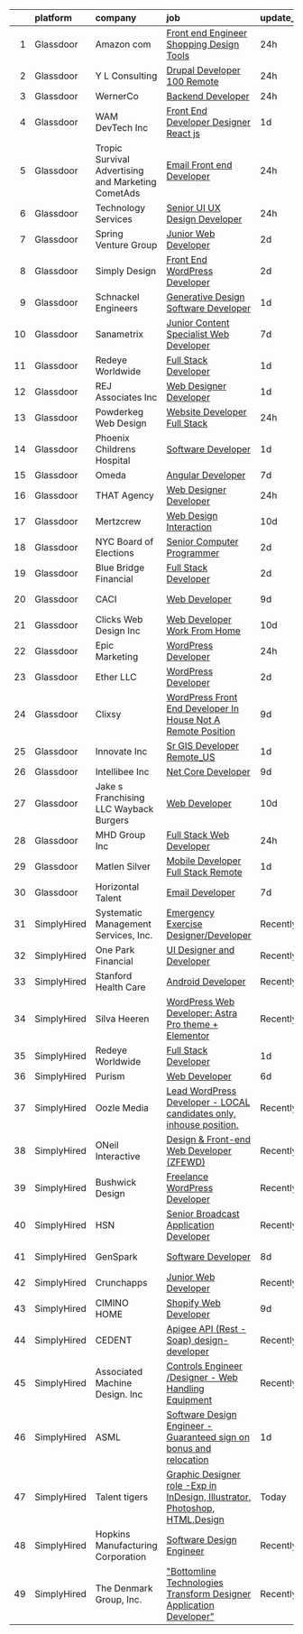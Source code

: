 

|    | platform    | company                                              | job                                                                                                                                                                                                                                                                                                                                                                                                                                                                                                                                                                                                                                                                                                                                                                                                                                                                                                                                                                                                                                                                                                                                                                                                                                                                                                                               | update_time   | location             |
|---:|:------------|:-----------------------------------------------------|:----------------------------------------------------------------------------------------------------------------------------------------------------------------------------------------------------------------------------------------------------------------------------------------------------------------------------------------------------------------------------------------------------------------------------------------------------------------------------------------------------------------------------------------------------------------------------------------------------------------------------------------------------------------------------------------------------------------------------------------------------------------------------------------------------------------------------------------------------------------------------------------------------------------------------------------------------------------------------------------------------------------------------------------------------------------------------------------------------------------------------------------------------------------------------------------------------------------------------------------------------------------------------------------------------------------------------------|:--------------|:---------------------|
|  1 | Glassdoor   | Amazon com                                           | [Front end Engineer  Shopping Design Tools](https://www.glassdoor.com/partner/jobListing.htm?pos=125&ao=1110586&s=58&guid=00000181dc96b228aa6c6e63f449c7f8&src=GD_JOB_AD&t=SR&vt=w&cs=1_39b0fabc&cb=1657263272887&jobListingId=1007990094808&cpc=D69957E0862862E0&jrtk=3-0-1g7e9dciqjrp1801-1g7e9dcj5jc9b800-c67f5499447001f6--6NYlbfkN0CKJOvZ2V5IrJ1cL6f27LnM8XR4tisTi-a8V3t-dR9dwsgFRvlGUQc2Ve2CGI8d6VMTRbufmsu3B2BtK-tPj4DMn_t6GaWWlPnuftDZIhEnnN4-G0u8JKCDVLUKB2fhFDM4ZBqTsvbyHzKxpWCIyqeBnwwWiCTb2D0ZWyZtsM7kehls7BJpNNF7fsdQJ3R-sgTPERssCnKrOO4BWoT3wZplhrv7AOViM6zr34SLQ-e3fTPSHZEpRKVX_7ccGPClNXioZtDN004Udboz13LI-Y9EfYc7CJ4uHaTbD8Zyusta3kGSRLGb102uIL4B-tv48A8sSpCEYohm1c_OpnZwhorQFlcud9vgF2dnTB5UdhRunt-S3VFEu4szQqae5FeFggejJ_fjSG_NVn772xFl_zpbz1H4FpvPb4CgnocbxNz2raRzS38DZiKU)                                                                                                                                                                                                                                                                                                                                                                                                                                                                                                                                   | 24h           | Seattle, WA          |
|  2 | Glassdoor   | Y L Consulting                                       | [Drupal Developer   100  Remote](https://www.glassdoor.com/partner/jobListing.htm?pos=119&ao=1110586&s=58&guid=00000181dc96b228aa6c6e63f449c7f8&src=GD_JOB_AD&t=SR&vt=w&ea=1&cs=1_4974992c&cb=1657263272887&jobListingId=1007990473712&cpc=E521981D00147CE2&jrtk=3-0-1g7e9dciqjrp1801-1g7e9dcj5jc9b800-e8e46bd1bae2991d--6NYlbfkN0A570iEHGn0FiNWR_fD1pExddv97b9IVM8oRVs3VShWoHWCXBDhjgPgXI0fKFiZso3KNrM76fzoQ88W3CdGmxR_DIRdXm8Fh4s0Ax_pNuXVVptCHRqX3phqZT-vUolMl72Kq27Lzy9PxDqdfbcMbJXUtPNXQoSObgt_JDhPZYnbdYva7BdYaHmFtMiBu4zC5lhx_kSr9kkCwB6d2kbXs5mPkUHNBO-lsNFLhModFlW582pEGHjiQX09-4d3XGJtvVW9Xvj34RjrlKHbCmAdw0l5FVNgCf6Cozbj7PqHSdC_Kxl02VqIpNzEfso6wtxUB5riXLWx01oLW0NE6BJ3hIT2Qyx0sNtdd6huqgf70bLMUlv_-eRbPbsBFwWioYPJpA58ciMZgo5xgbzABSrctj5q_1oZs_AUV8K2Jqdk0lDQ7X2x0-0OdlsLpl13GoxVyg96D8bQZtg7u77qMESr-bdZ7RXNpHzJno6Lh-btZNUvwgUnnidMn-DQIo4cwwWM1X4m_Qz-O5bay_71O1sIN61zVpq1ymKosOg%3D)                                                                                                                                                                                                                                                                                                                                                                                                                           | 24h           | Austin, TX           |
|  3 | Glassdoor   | WernerCo                                             | [Backend Developer](https://www.glassdoor.com/partner/jobListing.htm?pos=102&ao=1110586&s=58&guid=00000181dc96b228aa6c6e63f449c7f8&src=GD_JOB_AD&t=SR&vt=w&ea=1&cs=1_84d3bc9f&cb=1657263272884&jobListingId=1007991137538&cpc=74FD5BE86273CE52&jrtk=3-0-1g7e9dciqjrp1801-1g7e9dcj5jc9b800-85d3bfa85e1496e2--6NYlbfkN0DjHy-s7MFDnbEV72cEPIWk-5p4TjdJafy11BZDNE5zEjoiVxUUu58fyl_flTy1pjrH4BettkadNvNmcm5omA9y2bcLEVecZtkJM-JH_rhmgmNCfjijPNxOkdIQzdw8EACxelTHwtgsd4U5qA49L5s85qD2Rj1BtdPiYebDnEYYHMWAFgo9NshnK4jHl6TiOry26R0qTA4GfeLuGTLeMqI9UtY1DOgi-O3KErmnAxDif09hvCJFOOWSUTrIALlfo-WSufElEb0L-8cM6pSsxtRJlBzxUWusB8iIGKz7PFqXBY6PNkrZchCUF8cNZmwckrQlgL5D2FhIL0fTTqbnLssnzl3hQ0MozHHbnDLpnBhPCXqpCFHuG4dA3EwGRODNUolY5vrn1ZWDyq5uBBrzgt35Qn2T_jX-2vz5zLLS-dOjHuugQ6b46kVGie4pCPQp9A-LIa1Jwshcvl4x7qmsFQ419cxmvhZ1Rj4uNL0VBPgi1Cfgtl24r5XNl1Vt_1a4x0i93cWdl8HybA%3D%3D)                                                                                                                                                                                                                                                                                                                                                                                                                                                          | 24h           | Remote               |
|  4 | Glassdoor   | WAM DevTech  Inc                                     | [Front End Developer Designer   React js](https://www.glassdoor.com/partner/jobListing.htm?pos=103&ao=1110586&s=58&guid=00000181dc96b228aa6c6e63f449c7f8&src=GD_JOB_AD&t=SR&vt=w&ea=1&cs=1_e3af118b&cb=1657263272884&jobListingId=1007987269978&cpc=6EF74AC2F94C1840&jrtk=3-0-1g7e9dciqjrp1801-1g7e9dcj5jc9b800-ff7916af5e6bedcb--6NYlbfkN0CjqyTKdY8CRs2oHsk72m49nzTC4vIU3oLEAJqKAmf6nv2sYAIR7nx7PeCmARRTLgrPPQ6asVQ_jdTStnuELsYsbL5TN4G93_QkBU5Cc2b6XOworCIEyLbxbk49T4GmKldUv-5OxiLPVkHE_EBJ4yMuW4iRdRP8K8N6ZAAGMwLDQffgQCc37fDvlgeJ1M5dz-wW4g2O36qNrVNc0tAG2kc6v2h_rkgNgp7UNo83lOOHs9-nYe9gG06iQ6DEZQeP-6PrFhQwG6ccheieYa7E7IKjlOVDhDkk5ylDIeky650Wenff9kss59TGzdlZoNbXdyUH4bx02dfnEuvCbNac-uRN2WoE1euHJwMmBZbznwiL9gVsZlcDU-jkRX8mzzeVcwlvakMnNQqcX9FF68euocyke8eupLH1zffuYQsnDmExljvvOruIXLzxPYvg2K2w6q2VQG0wkgisePYAa0HUcb0TpycjNvd3pYUcBU0G2oQ6e3cxz63xsRKbl8WkiazF8TlslEduNt0NGslidzPnDuXK)                                                                                                                                                                                                                                                                                                                                                                                                                                | 1d            | Remote               |
|  5 | Glassdoor   | Tropic Survival Advertising and Marketing   CometAds | [Email   Front end Developer](https://www.glassdoor.com/partner/jobListing.htm?pos=108&ao=1110586&s=58&guid=00000181dc96b228aa6c6e63f449c7f8&src=GD_JOB_AD&t=SR&vt=w&ea=1&cs=1_aa82cfe8&cb=1657263272885&jobListingId=1007990198755&cpc=5C70DC7FEE0D01B1&jrtk=3-0-1g7e9dciqjrp1801-1g7e9dcj5jc9b800-965413a30a203427--6NYlbfkN0CtfjL2VOlLw1E4uIVSucZUdrdvt2SWFEjzpOqVm-g6VxWRbrgW_o8o0IqqU49brhOYyUqgizXs7WNbPiBNYNv9mOL4p_LWG-Cky2gqiT1-d9Qaf33nubacoGxyo9zfuNj7o9cWBC_W4uGvYxcDih18nZxv_EHlhmgz73C2PXMym_q4hnLYbi8Yr9Pyy18Nb8QUKhVWlit6AKlXykGeJqvQAUF2WZHWuvW2R8SxrqWNo5VQmIE-v0EC3ZMXBItmltd-ZOtWVU8-ls7eeFALzyW1AD4t7c6h_HIW1piFmGi59nkE9CucuB9o7uO3ejVrrdlesGbAh4DXNR-QTVhgxsyui-DMdRBAxyVyljyglpob2PfoG_SH7ugxgPTRyatw3nNEs_ZCHKxlAIw0sWewpfmfn1DL3fNTVbqK-w5OAsEcfKkI0RveD5KBbkp8x52VIB04Bj8ltVjEeYZJWZRhAtsHjZdZyQy1Y3eEtv71wdtiaoK19AAKhLr2ihXQB0593sw%3D)                                                                                                                                                                                                                                                                                                                                                                                                                                                              | 24h           | Miami, FL            |
|  6 | Glassdoor   | Technology Services                                  | [Senior UI UX Design Developer](https://www.glassdoor.com/partner/jobListing.htm?pos=117&ao=1110586&s=58&guid=00000181dc96b228aa6c6e63f449c7f8&src=GD_JOB_AD&t=SR&vt=w&ea=1&cs=1_ba64e0a7&cb=1657263272886&jobListingId=1007990758295&cpc=8AC01DCC8FF2DC38&jrtk=3-0-1g7e9dciqjrp1801-1g7e9dcj5jc9b800-6f33375e6f1f13dc--6NYlbfkN0CZQ1T3DayRFJUNk_xYfARHjummeGvoNQp17C_m_sj7zmhgI9zZ6fJHarFRONTszi6WF7O6LfE68GRf7pykP4tRjoYimsDt23mgQwAJKm7g4-B4Ty1UmhBB-ZxhMthHwUmgvqjeBHcWSQDHMuxV6IkUO6PpjAd2n3DJIJ3c9pftZ6uwOgAPAH183_A_AvaaE-XLO7VznkvgRnhZ-W3nLFk2juS_1ilGjOuiAs1gYOF6Mg0YqdnHMFi7FN3fcyUf_RPyVRLCQqV268AhWd5hMo-IDEFl4aTPVTL_XV86bXmtvmkkO-XM5dZ6tZthyD5La1ZkoQu8O2I3bNppbvdh5xwuFb_WRl2GbEYqA1qr_ejVVSGkJ3-q7pF0YpB98dDV8CBvWrf7GipbMKg_jAmI9JYmUnLe0Ryiz1C4tVicv1KiN3esL3gDLrqA8tFsUSTdOElzvVUiTu1s2X5zR75vX03UyfldXG8vKc9sfABnUI2mR-C-WDKPkOr4G07RQTRF2iafHoi4wWsQ5w%3D%3D)                                                                                                                                                                                                                                                                                                                                                                                                                                              | 24h           | San Antonio, TX      |
|  7 | Glassdoor   | Spring Venture Group                                 | [Junior Web Developer](https://www.glassdoor.com/partner/jobListing.htm?pos=115&ao=1110586&s=58&guid=00000181dc96b228aa6c6e63f449c7f8&src=GD_JOB_AD&t=SR&vt=w&ea=1&cs=1_9cbd9205&cb=1657263272886&jobListingId=1007985268690&cpc=8795CF9063CD573D&jrtk=3-0-1g7e9dciqjrp1801-1g7e9dcj5jc9b800-9a4c40f2bd76b41d--6NYlbfkN0AUV8ckJCZpihDIp9yWL2Ht6_QwQ25bEr4ZP34XnC9KfX8kSgy31A9Cp8T8gUsBqtPVM1xvkDojzQjfd9UW1i8ppIw6oH2EePhe9t9C72VZZla92QAENyMRH4oHcSBRbDhc-0Ak4P0IbUpWRgyFRqDw7w_3AoDdXgZaNPG1GkN09NHmrt7Br0izVpd4WPi5-fDKFBHmhuftMIi1Yha-PaXVYYOwmIt4cjEUNYyrkBGxGNn93oJlRdbzHn-P9lrasRMpGYwpxpPDhH2V4fzHfbkwFuk85r6MAC343Mv3KQGLe4j_AAUi14kLiz9i5bXoZgbTkgnnbNvQ-hij3ZvFFKi1HyO4ejxDkwLCxc7Mknn0wG7PrDhgkFJIxNLG16AhfcDWVZKKoBa4ODsnGGACDMLGutEzc6Jdzu_3Y2gO8fQupJ0WhjzIgWjrRZTRjriRhm5cNB1CiU5SL3DuvuOTvWjn4Qj8qbqB1FJ0-ChZzrNvTKHRGu4CXiUJ)                                                                                                                                                                                                                                                                                                                                                                                                                                                                                   | 2d            | Remote               |
|  8 | Glassdoor   | Simply Design                                        | [Front End WordPress Developer](https://www.glassdoor.com/partner/jobListing.htm?pos=116&ao=1110586&s=58&guid=00000181dc96b228aa6c6e63f449c7f8&src=GD_JOB_AD&t=SR&vt=w&ea=1&cs=1_d813c077&cb=1657263272886&jobListingId=1007984773615&cpc=883DC43018083D9A&jrtk=3-0-1g7e9dciqjrp1801-1g7e9dcj5jc9b800-c07b976acfccacdb--6NYlbfkN0C-Mup-Gubq0jiV8rKLAodhj2wRVhJ3GFEu-exgwciS1W83Ampt6HK_vmdV8OLhbhMpsj6RgZsDhibRDm0lRk8906ygfbURNYGclrPpRoALZh7MWhrf5uZNLX9txiFQuTCmDg65lY6eGYaMDe0k57MtR90LOGAQPDYicSxb6W33_IVTv-Xdyyq0P9hfDdmsBrMN8NSWxkMT7ejCw_O2qPcdGlZZBmiH5VC4s4y3uS5jABZNRXFrNNRhLS6V2TAEGLzbuiOw61IXRKZH12jNkK3PTu5GHs98H54hqJNZLX59UPgH6aQr3iKO_wFXYxTJv3L7ibBP2aZk4PW3-IYYbeR6TIjcntcthym0qTnANXoy4PXVcyNhFa7IOsDEWCv681koU183k8NOf_apJdjO7pCGFCCx0T9vlF0BKjUP3Bg3y_BcfwQFAdWnX8ZKksbR9N3HTj18tQ8FHs3w0IEeLBiZlijr2QCHhmC0gKzMucBGgG_3Z3mV8z44BevucL5j4wVf2xDfOSwv1g%3D%3D)                                                                                                                                                                                                                                                                                                                                                                                                                                              | 2d            | Los Lunas, NM        |
|  9 | Glassdoor   | Schnackel Engineers                                  | [Generative Design Software Developer](https://www.glassdoor.com/partner/jobListing.htm?pos=101&ao=1110586&s=58&guid=00000181dc96b228aa6c6e63f449c7f8&src=GD_JOB_AD&t=SR&vt=w&ea=1&cs=1_52e70cc1&cb=1657263272884&jobListingId=1007987458836&cpc=D24EE3D704DEE7AC&jrtk=3-0-1g7e9dciqjrp1801-1g7e9dcj5jc9b800-7e547bc3bbec425b--6NYlbfkN0BrTPNwjDoELvBVia9gkET74rNEsU_fi4RRK14NiMbuskwBmYiUl43ITcLe-zL9azDC2bpr2SCa5atbsWtVarJGFgRc_UdXsaXv9eSq5MhWIbYHXS2iNjxtl57jP_-YbQkWhoL7t-RZsYxZUoCrAWVDMEXxgRFdx9CQTy9-cnfIsIM4DpLEIpgy2J1BXSAbDoblmLqzmyFeIYRrbrcD82H3QISZ_Oi364hOlLZpNgNgDm0qr4sPzXx76_CaO9GiZrsWsWmHdX0t-NA5YUl9JLLsElSlg5JM4t9GzGr29f7xOTjuHxJ0Yiyc9GIfxhRddcEFFuO4lCpPL_DUKhQgEQEl1090ryWkyO1YMXfZ0h0ZlchEk_v7yvXjZzCA8DO5jsJJPyszOiejGrmVbMxc5ja_VLCxjwrPDu4Pt7Lie-VjmzIcmomJPJZXWtjH20B7hhdTrKBJ-Yzsp_0wLY7RPtDgKw8DzvyuXsHsANtkqdWGUKfMeq8giDo0zDa72ArbueOF8v9Z-IneDQ%3D%3D)                                                                                                                                                                                                                                                                                                                                                                                                                                       | 1d            | Omaha, NE            |
| 10 | Glassdoor   | Sanametrix                                           | [Junior Content Specialist Web Developer](https://www.glassdoor.com/partner/jobListing.htm?pos=124&ao=1110586&s=58&guid=00000181dc96b228aa6c6e63f449c7f8&src=GD_JOB_AD&t=SR&vt=w&ea=1&cs=1_cab21c95&cb=1657263272887&jobListingId=1007973297537&cpc=8795CF9063CD573D&jrtk=3-0-1g7e9dciqjrp1801-1g7e9dcj5jc9b800-feec02afaefe8624--6NYlbfkN0CyQKdz8_lqdlgY-c-amsQST66Z8QjChsyYA8vzcGklWI54h1yaGRml5nZ8zCgFfjIOgXqhSjZJh-skiC2lxW7_58zFCYC9iOM41XfcBEeYvAm8MLwOfNCGc_AfJgoz_-CfSctcH7JyVepqvnLvBLKN7lNiOXCdOssTUdVoJKo22ca9fUqE-emWbrCvLmsIfIlcLSB0LQPHtr2qI7GUN1DUuQu5Cn5IiqioSdY4YF0j34AtSupvjRzt0a6bbjF8QKYncfBfauzk8MsEjOF4lT_DR1YQy_gVorTYM3mmirEuGjn34MuGHSujcknr236wq8s11-p_pEBLEmlPuTuXuHeKjRm1ZZSm7lizC72PqqGnuI1P-yh1mP2QmZnn8ImfzCyx82tx9RQsiVSBAtv5d2n0RGngWTgjvpa0_NPd3elQhng_T6Lp_bgIjYlnOVaKW-Vgv5kvGZWos5o-A9TCTO-q4ROVjdpfR_k5BNLSNjoSIFibKylbJ2xOmkzQvD4NEdBEaHZMMjFaVw6Hb67Ox0pG)                                                                                                                                                                                                                                                                                                                                                                                                                                | 7d            | Remote               |
| 11 | Glassdoor   | Redeye Worldwide                                     | [Full Stack Developer](https://www.glassdoor.com/partner/jobListing.htm?pos=118&ao=1110586&s=58&guid=00000181dc96b228aa6c6e63f449c7f8&src=GD_JOB_AD&t=SR&vt=w&ea=1&cs=1_296a52ed&cb=1657263272887&jobListingId=1007987293367&cpc=BAB9AA3F436D8911&jrtk=3-0-1g7e9dciqjrp1801-1g7e9dcj5jc9b800-8cbf02c1b65e2b16--6NYlbfkN0DA0tA0ZyOhzK2DdlO_JLqNB5W5GgModHS_wvxVlJeDK2kwocDEPu5aK1Ya-Xmp4y2uh581zWTqiTbKfPl0ErV8Frwjsse_UAoB1hyN7k9YPLdaFCaG2kNV1PEebkXzcquo-prroh2TP1R73M1eYt-mwkLgB-3L0iWyVhaEsptMCmo5hZ2AU9pR2n6GCF1N0TlG_Kd5mrkbgsNv-tU1uBOgn17khPVHWDRRC9DlluOHZaXHqzUcm6r1xCjNSB-d1wY59SINkjHsGDlfP8aCigM2vt01HZkXDAQdhEMSX-jnnnGr7YObGt1XEQmFUzUu6teuMXUI4V5BAzm1bpgor0XzfScc1jJb-s27lcHUJZ2ibtRWmyVtnVV30eLgaInEtJYfwaiYKC8HWWp0mvjRMQOQ7uLU4gXDfY_xdDAP04-hV4Mp-wbh6nbSZ2DlYLP23JRanSlvBbSI6BMwqU-IEFBB1CpxnXcme9Vim0STYfmyVDEeJDM1Llz9wlFiXEUVXIk%3D)                                                                                                                                                                                                                                                                                                                                                                                                                                                                     | 1d            | Hillsborough, NC     |
| 12 | Glassdoor   | REJ   Associates  Inc                                | [Web Designer Developer](https://www.glassdoor.com/partner/jobListing.htm?pos=128&ao=1110586&s=58&guid=00000181dc96b228aa6c6e63f449c7f8&src=GD_JOB_AD&t=SR&vt=w&ea=1&cs=1_99b932ff&cb=1657263272888&jobListingId=1007988000128&cpc=155EB9D5185558AF&jrtk=3-0-1g7e9dciqjrp1801-1g7e9dcj5jc9b800-052e4508faa82851--6NYlbfkN0AF_bfm7gzr-f4HtFIOaurJ6VoJjpjfwwjpbPTStdJTja__rm5RFnvmIqP4IgP5Pe_UU-mMrW9psE_3WYuQ8Ej17TjZ_ZnA4Ef1kqQtaP5Yhw0aYQ7OXMBUsZ5R6ikwFO_ZxKqfT8jnjqHckvi7M8tWk6QVmuJpZbrDpHBnb4jmRTPIj_Jz4SB2dieVRmJsAOmxsf7WbK0VILPM9cVx05iIEowWKEVIjGGXbI5tifAaHm3MidLagWgXtTQXwnj7nUe7eNofo5FGFZF4Vg2YPZ2SRkhQGRKLtfqALFlTNxoN08BxEuX7nzjktXSM9PHKlWfVqxaQPQjIMokmnkj7JSZnCWWY1QTrRQJBgFrz_P8M1BdE7ZzqXpReVp2PQW3ut_lyawC-OdU1dvksRSQRKcmKvceetb6APRGdHutFtdQmAhMcgE6SbZ5ZlKgktGtT4bSxJoajYTWXq8ZZCcfuzmRalwPxnP4buXaMO3HBEa6sDEKq1s6o8t5SoepJvElhsHI%3D)                                                                                                                                                                                                                                                                                                                                                                                                                                                                   | 1d            | Fort Meade, MD       |
| 13 | Glassdoor   | Powderkeg Web Design                                 | [Website Developer  Full Stack ](https://www.glassdoor.com/partner/jobListing.htm?pos=110&ao=1110586&s=58&guid=00000181dc96b228aa6c6e63f449c7f8&src=GD_JOB_AD&t=SR&vt=w&ea=1&cs=1_bad27131&cb=1657263272886&jobListingId=1007990474374&cpc=9C938E8DE9AD6C02&jrtk=3-0-1g7e9dciqjrp1801-1g7e9dcj5jc9b800-491c2ddf3edc9590--6NYlbfkN0DLxniXb9xd09bch3T7EymxCrgj1jiT2kSu__xrmi42oF6tRRjGLgy9CZGmDIsvHBSjAa4W7v70jLAlWX-sf8Av2hmZvBbpVpskGJtN7cHrqtIjrcMrZ72Nw8cht5Phc63sdojj0ch0pUTScJacLXRSNrzUra7NTIHyWT96tyK2Nf87cVrjmU7OQGJVPIS8UBy91-UR6e1Qk5zvcBatQBcIXYFYyWJfiVyROcZlXSdkAP8P_k0WvBIO0XQiUI_0oXIy-UxywJQsiuPYLwTZ1XSjXYFfAs2NE5w-sflFCJmMJ9yjM0XbRl1RkX9RZkt91xevgXbgbucNsn6zoNEDVduZ1ZO9D-Na_R7yOdJZTmfQG2cTudHpZt6Z5lUr-hikPPclJ9XilWpvIZLaEJNpvpWuuncb7ouOyIM9u2dTTcgXJAwJwVIJ3Md5yGRjBMB4bWvQ_wMOApm2CGipCtmuQQ-1GX36X3-T_FzJEG8l97eSeWEuy2Du-_z9NMcI1sdu2TWWtBHOtBdjQA%3D%3D)                                                                                                                                                                                                                                                                                                                                                                                                                                             | 24h           | Verona, WI           |
| 14 | Glassdoor   | Phoenix Childrens Hospital                           | [Software Developer](https://www.glassdoor.com/partner/jobListing.htm?pos=126&ao=1110586&s=58&guid=00000181dc96b228aa6c6e63f449c7f8&src=GD_JOB_AD&t=SR&vt=w&ea=1&cs=1_643eda70&cb=1657263272888&jobListingId=1007987934039&cpc=149B3D5996025BBA&jrtk=3-0-1g7e9dciqjrp1801-1g7e9dcj5jc9b800-2d893a96b489895d--6NYlbfkN0CuwYXer84DokPaoDH09R0HsPR6mshfrWwJ5PU9M4tGv6IxWjfp8DUi9El50BFAGbh4NLjBGaE5aKBp7aK-u5jD9zhG5ErHFhwlCpM9jvrX5j-VJx7LXCnzO4b1kev5AwKNvUZYAfMQzjbXL-rmzODkZWkwI9HpoGg95ImlsrexJKCL79RHKHqcYkYk5ZjWIe5AgXnX-jolpMgPmvAPUlr3A_qUCWgiQGraHPq0idDtrRFsYmtsNATOSAxQIZQ12AcK1P_OKQzAdoBJuDM771HZnKyVNmpY2VNks7098SY57p6VTBQjyjIgK9VaH_EQce6kZ6RMVvZ172A6i7KOwP1FltkWH6joJXF1eNG26V3JZ9JqyIHojKNc0oEbMorU2LpEuIf4u50_0HAWlfw8nHjgY4jO6tBWtE8MNfza1DbmsDM2bpJtwNLYA0Kh3xWRW1kbc8KAnvGzsN3oyTIwBnP9cN6KBKy4p94WUNjQ2tsiOM-QBPrUMuVIlXa2kia1ayaKQipx3xnfgw%3D%3D)                                                                                                                                                                                                                                                                                                                                                                                                                                                         | 1d            | Remote               |
| 15 | Glassdoor   | Omeda                                                | [Angular Developer](https://www.glassdoor.com/partner/jobListing.htm?pos=112&ao=1110586&s=58&guid=00000181dc96b228aa6c6e63f449c7f8&src=GD_JOB_AD&t=SR&vt=w&ea=1&cs=1_3accf907&cb=1657263272886&jobListingId=1007973231757&cpc=C63BD00756FD6F58&jrtk=3-0-1g7e9dciqjrp1801-1g7e9dcj5jc9b800-e9868a580109fe26--6NYlbfkN0CsSu19yiEZraDAVLpPmfaiHc06RDwDBRCfsbordlvENtv-ICMqjs5m6ToS7gA9BgH-2chreiHzFiBn5j8j3cqLNp9sdR5RQ2V9-qcqrTi9_WyBmcIcwEIdfxPB7lLCrVMtswULjh1NciEK_dRZLOrsdTsKtdPWe3Tab8qyGVxUI0Z-rdY6823xAmP3qTgNXBy_RJ-orIcXZZIBCqwF_RlMsf6ntI_9ihzsTZwR8gkA8_KxJr3B2PFoFVZ2U-ULgr1kPFCNUcxv9GNC-V7RkPvCM6qG64e95NRTiHe977divQbQFRtPq0LhU5WFPQlsduJBqQTqH6hzlZvcKwwRBeR0aYNqlvEKrULmD9Ql-5P9-ozIo4IsP0qLqSWrTtLDuUXR7Cr-W3ERphfILdD7xKNd1lKsfsUVfgxfog1eFFPa1to2jg2b7Wslp0O9NIKs_ecfHD2k4NQkByT7X9WmQ2m2MAvMMTXN64anPBRndzG7mTsyCVtfaXAD)                                                                                                                                                                                                                                                                                                                                                                                                                                                                                      | 7d            | Remote               |
| 16 | Glassdoor   | THAT Agency                                          | [Web Designer Developer](https://www.glassdoor.com/partner/jobListing.htm?pos=123&ao=1110586&s=58&guid=00000181dc96b228aa6c6e63f449c7f8&src=GD_JOB_AD&t=SR&vt=w&ea=1&cs=1_ba836fbf&cb=1657263272887&jobListingId=1007990020797&cpc=C891152315FA1AD8&jrtk=3-0-1g7e9dciqjrp1801-1g7e9dcj5jc9b800-0c50c41ba30ab75e--6NYlbfkN0CNPXhQHeQmpFLG1zbnVry6FDwS6k36Zx3mOturxRE7VTwd-PHBCgegvK6MSUCpLPNO5VeDiSWy4Jg_X4vF36py9cvxKfHCa3YoYBIzWKw3WHI5I-J9NyizVTVDg5tcklXjn-A-4m5usbuY75GunOoLcnQEC6itfPuGb4uBUW9zcmWdS5i-3rDgLi_VQXhNEa8JYcYkAB6-bh5yjhjLdRt4Igxbf82caeAiaMsQJCr1Rtzx-eAWzet6tRy7CoctIbpZAMkw5QQbGsaUw0qqbkQH-jWj5G0hO0vC6X_0dx3d2Agk6H1wVtYB0QfTSsDGK7Lll6dhPK56qzh53VY6gHyE-YhCuslITOHuIvNiZtpTDl_DOxjbfXCtGYYE-ylyKm_A28ViyOHovG2VnXdPqTF6xyVfr8DVyeJwnlmpPE_dbye-BZdpEfI2MxVNUhEdMeZLJW-S_U4_uPZ8iCeLUxm5uxbQnDCO2-CnBF18uMgMPBIrp8nluecHYiqq1u8OYwQ%3D)                                                                                                                                                                                                                                                                                                                                                                                                                                                                   | 24h           | West Palm Beach, FL  |
| 17 | Glassdoor   | Mertzcrew                                            | [Web Design   Interaction](https://www.glassdoor.com/partner/jobListing.htm?pos=114&ao=1110586&s=58&guid=00000181dc96b228aa6c6e63f449c7f8&src=GD_JOB_AD&t=SR&vt=w&ea=1&cs=1_37440fb0&cb=1657263272886&jobListingId=1007966236424&cpc=03F67E1B243A1AE3&jrtk=3-0-1g7e9dciqjrp1801-1g7e9dcj5jc9b800-d7b203b7847f2977--6NYlbfkN0DE-WsZ-E3KFWF3Vy9cHNPRyT9oUaNiOs8Aj2pBswgg_UihWvJc2IKLsmDR5GY5w7YP7oCUHMvOM01OcB-YNU1bs6twprF5ntZxLVCRH2oMJUu34ecslfq5H5bp8dBx3WcmM81OYSb9qzXI2VSdSvdiajaXK6Q405UmUx9sHJAuFPPOcRL2l3G2rA0xFX5jC3cAlAYjmfydxlAmAx-TWzPFSuNwsUeMPOk2VHl44oXK_M8fgLjo-VorXu0JKkcU8Dc80Jsx6ggBskHxRwz5oiOHkledeJA3fc_yRu_4Od9gfsdC66ucb99gD09pDjkWmlmwuxNrtqzbiiN13aspWegITt7Fxv6pa0s0KXxp7kcQXWNkww3pHEFwBoMKe76xZgGqAJd_SAsXA42dk0rFEPrPg7BGsd0PGGkSsKdgt31VeOgeelUCM051zorZMTaKb8rh49OS0LeqmU-Dxfs5ZT0XdFCRganRWveofjPm5Y0ni6oKdv3In-wSUST72WAyVDs%3D)                                                                                                                                                                                                                                                                                                                                                                                                                                                                 | 10d           | Orlando, FL          |
| 18 | Glassdoor   | NYC Board of Elections                               | [Senior Computer Programmer](https://www.glassdoor.com/partner/jobListing.htm?pos=120&ao=1110586&s=58&guid=00000181dc96b228aa6c6e63f449c7f8&src=GD_JOB_AD&t=SR&vt=w&ea=1&cs=1_e112fe1e&cb=1657263272887&jobListingId=1007984622536&cpc=A356F292FF34F670&jrtk=3-0-1g7e9dciqjrp1801-1g7e9dcj5jc9b800-4ab94c3da27a74b9--6NYlbfkN0DqykH-S2gFMa5ASLo3uUg-GVqPd_alvnTTO6nlybJI6CRpwxwM0AD4t39UIx1ysqZYZCbXuJPhuCTOscUc08Aivx6UMESGiJmh6gBIdZTLuWuSaR1P6sCyF5CvubmShfJibRG696bCYX9Px8JBJGyybX4Ba8o6F5ZfbXak7ZW8v_6vl6TIEJXvaNxoc0Gktgf7aHC5Z5hLD8OmUibrNBzE3jpfeujR5CtjLsMrrqzAdTHSyuWDtBle0p581x61PvgdL9K8cX2sDVGl3BKicu3wA-vIYKbk6tU_BWtKm7x2GTcUkN3BWUvAcolxYsCft2kDFAYqhw3Th7cqrzJGMwp5SO58yjAqAASRZ4IqJdzlyVucd0Ce-kZNh_QPS_W_vNPGV8APEcrrwnpnNAjCe41i6yDL0537Z3aAqDw5W00MVVOWaAm0hwntUNtxKPew4VbYxJY0YGzSdG8frTnBXJFsyFAaooyTE40eN7uxD7O3njHO-Gh7Ezhx5w3zY5mnzGoY70ojV8lxJA%3D%3D)                                                                                                                                                                                                                                                                                                                                                                                                                                                 | 2d            | New York, NY         |
| 19 | Glassdoor   | Blue Bridge Financial                                | [Full Stack Developer](https://www.glassdoor.com/partner/jobListing.htm?pos=109&ao=1110586&s=58&guid=00000181dc96b228aa6c6e63f449c7f8&src=GD_JOB_AD&t=SR&vt=w&ea=1&cs=1_1641b47f&cb=1657263272885&jobListingId=1007984817190&cpc=AECEB822CA110EBC&jrtk=3-0-1g7e9dciqjrp1801-1g7e9dcj5jc9b800-8ac2f03f0a819855--6NYlbfkN0BSRaD9lfi1M-m-XYa9IC6MRYUjJVM8kj_LyTpm99senwpEhSZO9IL_MADRjGyq_TAt4BilFCDJFOZruggg2sBOC5UnJ1paK8-OVPqsnQ2Jr2NkQDoWbxYsFSHBpfKV4AK-sFhj5zL8Nwk4sMKB1rutU5i5k_xAkW0EvnO9tz7NhmBVJfzsLCYF_SevZsirH8K24cvnpKcjXzxmvapRyGe9tQBoWKY_UCpMGF1KiLuz5ZoVEBEq8hFNI1qyZj9r9G7HHv9fYoIfFv1G8Msqlhn7-6ZduyWdnKAVe78CKcfJhO8KXoJxQpxibCgC_K6G67_QOkVDL8DSLN5Lj3w3jwcTZBtvRkhUcoTO0lEXAvdr6kCgboiOHnRn77a0_1XBut3TsLHzP7hN2moJl7fBWsr6Jdob9ImRDxoHxC9nEHVC7PaeJFKnbc6yMQa68-xlAYxDx9t7w7nH-wR-ltCCpFwPUfZnl0w62VYGmFfgU9xi2SxlGR1uFbfRnyI4kTZwhZcMiCAGnUd-7w%3D%3D)                                                                                                                                                                                                                                                                                                                                                                                                                                                       | 2d            | Reston, VA           |
| 20 | Glassdoor   | CACI                                                 | [Web Developer](https://www.glassdoor.com/partner/jobListing.htm?pos=111&ao=1110586&s=58&guid=00000181dc96b228aa6c6e63f449c7f8&src=GD_JOB_AD&t=SR&vt=w&cs=1_8a43493b&cb=1657263272885&jobListingId=1007969230706&cpc=70E6D4E49C80165A&jrtk=3-0-1g7e9dciqjrp1801-1g7e9dcj5jc9b800-bf3db7a1b84c4549--6NYlbfkN0DeKde-pU_olD4YUrw_gjyRI1n-4QX0HDStiN2-PsFXQbc8vvNewPw7ObbBsMlA_-SF8-GL8teNH8KtoeXBuWZJX3u7scV6Jhf5vfTHdMBWO0Tkts13q2eMIETd3dNsjcrMTiF-yPj_WlF4kRNhVpxquQ6UoN0HsiV8ohwUw4C-p6WH03TcwZRL8_RUU5jT1K8ArSK4-VLOoZDRfTj3sCT1MWVz1ALptEBjoZwqDELPuFR0K2OPv8rqsTAadhOlvnZqsr8mCBEgoXcNtAklX2JSDzJ3Me-mmndlGKqvwJeyTTdARZui4bg-IVMGfAVRXYmYRswZVpirn4iNxoRTj2UJcLRB1iFIi8dYqOVSlc1vDv5PRsIEhWk0W8vnhNgjqb4iQkMes7-7SJ7vey_5w6Wada8h4CBacHVdArYdlUQ-A1Vk5_kgQZnSB3cx-SktQ_XCGFN_zslTF9F5As_YLUKtdEBqurdjAmG645blQWq9eKQFYXE-7GIjmV9UNG8Evc6JWHiUeeoHKkOLW7pxwOURV5N6mHwQp53RV1lUdsxtX2CNiPzrO6S33jp_iTkgtQ2KmECA9nw3e9Z5GEMtBCtfyLaJGrf73oReG8wNany0tyKEjN8Ey4xJ6wIGXrldnAjLtMjdXSo4Esm62mLV2WU0)                                                                                                                                                                                                                                                                                                                               | 9d            | United States        |
| 21 | Glassdoor   | Clicks Web Design  Inc                               | [Web Developer   Work From Home](https://www.glassdoor.com/partner/jobListing.htm?pos=127&ao=1110586&s=58&guid=00000181dc96b228aa6c6e63f449c7f8&src=GD_JOB_AD&t=SR&vt=w&ea=1&cs=1_965a901c&cb=1657263272888&jobListingId=1007967182244&cpc=0FE1F5EA2BC84A01&jrtk=3-0-1g7e9dciqjrp1801-1g7e9dcj5jc9b800-c4d376596fb03812--6NYlbfkN0DICSiVkj29aSSvcuB19GTGCYjE_x3LkfUjegmgpAAg2TOktlK1azlwTDLrEenveeb4-xqaFFUpfv3ifuAkoaAVMBL4zdUlZ8Mm00FEGvz2TSEXlW4_EkNMQJX1BG1XlXTh8LRXqmcvFhfXvNRXVdHanNMuNy3yNpd02kWUGBO-H610oOBEsOjGxQ_pFJw9qm3OGvBgRNTmKG9Cv5MzuM4iFwj09fWzxHj4gopDmcdJ2I4wpwuURHOn41Qi_nw-eKqCjAOSWkL2AU-y9-R40_osL1ZG6X0HUzyOPku8Wh781ZvIQkjfKCrh_xFrJXSFsLVxLIFw91RghyFAoFcwS2F72Ks7pNFtjrsOaVXgcXFec7rJN8FWwD-Y5Ex7FVT7Smfx2fchKw69YOCWQn2G0k04anzlLl9WT96iQMQQPh1UlSwEZSo-oQupNMzkYchw9Lfj2SA2JruF-8S69u0vgTG1pBw9OYrudAHuJevAd1AiJOpEGO7PTXVlTTApKDGmhK0%3D)                                                                                                                                                                                                                                                                                                                                                                                                                                                           | 10d           | Illinois             |
| 22 | Glassdoor   | Epic Marketing                                       | [WordPress Developer](https://www.glassdoor.com/partner/jobListing.htm?pos=105&ao=1110586&s=58&guid=00000181dc96b228aa6c6e63f449c7f8&src=GD_JOB_AD&t=SR&vt=w&ea=1&cs=1_a2560235&cb=1657263272885&jobListingId=1007990384533&cpc=61B26E8FEFFA679F&jrtk=3-0-1g7e9dciqjrp1801-1g7e9dcj5jc9b800-c2165f644a39ef11--6NYlbfkN0DAwgduWqBP7ymGN-lTADpinz2i-23XbRAyg5ywqS-MDSdSZv42Efqfio8sdbZtoMjLzf4fbgU0y1mBj-mEkoRgVhnKjsWqmUQzs73Sn8vrjD1fF0n5HnfXkrLBBN1TzvadvKDpHTvGtXx7UZkjCwUM8mlkc5Tk5HPe9h5r-x38tO3UbrVHEcV0Rf86vVWcphop-ja7kKmmaE6HRdTQN7m0hbJIYG-0XR4JIe0jxAi-HpC6-s8iany7n6zqxhixpqQXJ4jolQQhT1Qe1otO_R9-kM5fzH1s7mh9y3i3SrZxUgGXn5SojwcmlvdR_WRzYlg9ilwXIC_t8oZL4ppZ4NqsTrQlh3KQAl0tZKguytzOnINtpDOK7R-U_wCZ8MtnZVTMZ1Zpj_JTms6-iUvm3Gkm69Q0hGtq0-Ps9uAjoik-oQE8f5L_J57jBe5EDd3o9linjjo99JBbmHPpshgfAgng8xGMovlgbqpDV_ArofWQuo6rCyDtohmTT09p_bjiwQkKIyU551scUg%3D%3D)                                                                                                                                                                                                                                                                                                                                                                                                                                                        | 24h           | Draper, UT           |
| 23 | Glassdoor   | Ether  LLC                                           | [WordPress Developer](https://www.glassdoor.com/partner/jobListing.htm?pos=122&ao=1110586&s=58&guid=00000181dc96b228aa6c6e63f449c7f8&src=GD_JOB_AD&t=SR&vt=w&ea=1&cs=1_0141d030&cb=1657263272887&jobListingId=1007985392202&cpc=4B86475FAF393599&jrtk=3-0-1g7e9dciqjrp1801-1g7e9dcj5jc9b800-2448e836b8cd981e--6NYlbfkN0Cp_WSJKd_Pz82imZmURPbhd3kYBsiZi4lpMLOH6vOlLCN-9PvZBA8RQZBPVMyO0ku3eMNIGqg3F6DQUYnPf2rPNE3fG69VQW6YIZ2VmqiA8wAQSA_7deG_4L_5rZNfTkMuQdtgPnoIJ0LN8hnP37gMib22qIUPasO56XFFk-e3CrDcLI0b3LWd5Sq4558fsQZiPH2EG-k3q7_pEDzrHpnJl_keXJ-3re-DhzI4sjO1faXsp0bUPH0RKncaMyixxYIn_FtMy3j_FQeak5bPiTIxwBZQeowR047BdynBpV0ETxdqk-uPs-4n_m7Bw7tqsNVBsjfkX3cllhgAOc7qfQgN5x8ULyviUNI7gJDXeRgDLcbaPKlSQ26Hd3IJADEf2OLLnO-p53uqrH7X-Md3Tr9DkzmNHHfVIah9d6QxVc4eoCKsLCZe7FtYWDCuxXe5yCZvbhvCUx-Wh6cMqaKUH5U06SUdYKFjscPNvPjxexxtJUaOVBwwA9XGKKRS66rFexQ%3D)                                                                                                                                                                                                                                                                                                                                                                                                                                                                      | 2d            | Hoboken, NJ          |
| 24 | Glassdoor   | Clixsy                                               | [WordPress Front End Developer  In House   Not A Remote Position ](https://www.glassdoor.com/partner/jobListing.htm?pos=104&ao=1110586&s=58&guid=00000181dc96b228aa6c6e63f449c7f8&src=GD_JOB_AD&t=SR&vt=w&ea=1&cs=1_c5d415f5&cb=1657263272884&jobListingId=1007969147593&cpc=D975E6D323D47586&jrtk=3-0-1g7e9dciqjrp1801-1g7e9dcj5jc9b800-2f8a33914af648e8--6NYlbfkN0Bo_CM2a8GgFIiw_-9fb5ug3xmG_MFCzpxBl7ntROtVZZwkxXllnYUBvwiTC9N6pQ7R-3N1x4mYZuJLHwc5KGLGCEtfWavSkbwuuZclAYKOd1Jlvune4KwnNd_ZsZHQkjKyWRxP539IQ11Wa0xBxUm3fpoZjhz7Lj9kNRZV8gvcQaeznYQ10dBe1XX5wbTfh1kHg9VsqL2UHo9lVGGMLAOTVfSaMQrc9y73UTrJq_xxgKKuluinBTaHPXf-BAi014l4NIqEuLkYI9tj1tGx5dPLMcaY0sXHLRwds4Wjos-cUIRc4Cvkv00VkJiZJDbbtL8gJsbSQnC2J-h0WP8ddhwh5pNDEg-GofdXYnh3Sxp7HFv6n5YKdr7y-LLgbPiKuoFSqy9kMS1vYqmzLxcfMwVGMS_3GIC4BVPUA9Ytfd41tz6fFTHAtS-GjoYpu62ZZmCksAfwWfjrq9iqPAguq95ve8GBGCaBGkgySj0W-yAZK9Kgpfy_vr6_k90ZUVIWK098vCiyTGjaccmd2gYMFNQwlGY7dD3w1v5TX5XjznVytg%3D%3D)                                                                                                                                                                                                                                                                                                                                                                           | 9d            | Kaysville, UT        |
| 25 | Glassdoor   | Innovate  Inc                                        | [Sr  GIS Developer Remote_US](https://www.glassdoor.com/partner/jobListing.htm?pos=113&ao=1110586&s=58&guid=00000181dc96b228aa6c6e63f449c7f8&src=GD_JOB_AD&t=SR&vt=w&cs=1_69bb8e76&cb=1657263272885&jobListingId=1007988036249&cpc=2F9DD8B511C89582&jrtk=3-0-1g7e9dciqjrp1801-1g7e9dcj5jc9b800-30a22b573063ba5d--6NYlbfkN0AoVyl0Z5GpsU8Pgj45A4EeIowv7x5WSzAT0pLcY0odFE0teJMDGD44rqTm4NkFZ7JVNuPiORcdeu-VN09aC_1XcCKdwoPYF-eNOTnshXZgnewADpC4oSClfc-lkRIdMZD9nzm5U4y_-Lx8TSidJaD2AzvhoTRb2Qmm-gOTUGyG5m80cPFkvSz2isZMCHjxarUj3sy-IkQQvYkYeIQMNbv35zyfwqbbl_D2O-OnoF1qOo5rDUw0o3nUnYyfJ-TSllAs82DbiQdUt4vcl-TKlxZ_kNQeBU02ZmHURiFNk3ucncnyBd3USGob5gZpBtGw9wDlQmtIdUZbJQqkLvfZG6D7rRDMQVgDa3oWMvigqESjMf2PM8XXakka9MsaiyFp_TkBNKI4w8EC7kRXMZ0bOAV2HdgD4QVMWUvMgBbbYLXd7t81tABoms5bAe9CgA8ppbUYqDB7fGf8R4_e4giXJDHKtwySCKRsnNxfTr7AYrmwHlCaMGlvDfjHGp0tsL_VgX28nhv3QHaaWc7Bt8Ov8NX0UtYQJYYa8-aGChvEpy4r6zFSwD_ZUj6R)                                                                                                                                                                                                                                                                                                                                                                                                                 | 1d            | Remote               |
| 26 | Glassdoor   | Intellibee Inc                                       | [ Net Core Developer](https://www.glassdoor.com/partner/jobListing.htm?pos=130&ao=1110586&s=58&guid=00000181dc96b228aa6c6e63f449c7f8&src=GD_JOB_AD&t=SR&vt=w&ea=1&cs=1_b26d42bc&cb=1657263272888&jobListingId=1007968772341&cpc=47CFDC01B3F81FAC&jrtk=3-0-1g7e9dciqjrp1801-1g7e9dcj5jc9b800-07a654881084139c--6NYlbfkN0DBe4_J_P0CofzznBlwm1COffI4hO-8UzLsZSASUInrtnQVs_bw6oV1nQfGDt8tcCqIZOibfV_aqgXlb294v7s44vTetNVGybSODFDaZLfxxuwi5aZiktZx5yrs2Bpn95zE3dzctAJ295omGzUUVXWbc_FguAyV9J-5xAY0IIJEQI_ZBiI-tp7_CkB9FRLnqJ_RaTCKnMbk_OeDfo8sWJgtzz9qEk4K_A9av6PrmFtVZzM-dqZqoW0EGf_CHbElUligMcFM6WoxgrXIl6djGDZHwEF4GJrV3DXW203ZgMErHDYswtEPAnt56lBDaiTtiLf7XdO_d_InypDJdpx5XdWs4zmPXGsjm0pnZYuBsbTsUoIfFEHRIWTpJfIi-4RWScqo9DDAiGDa8MIPvxoLdYFLX7lpsg7NsYrPqouQl78iUTWKubEtPMxhzwqS6OwmSO7vIu06X5e7LnfjJBlKpseaTQeeMxQVHnNZhmG2YJYsUYInUOKs9_R1T4QcqPwvJyU%3D)                                                                                                                                                                                                                                                                                                                                                                                                                                                                      | 9d            | Remote               |
| 27 | Glassdoor   | Jake s Franchising LLC  Wayback Burgers              | [Web Developer](https://www.glassdoor.com/partner/jobListing.htm?pos=106&ao=1110586&s=58&guid=00000181dc96b228aa6c6e63f449c7f8&src=GD_JOB_AD&t=SR&vt=w&ea=1&cs=1_0a5ae037&cb=1657263272885&jobListingId=1007965928918&cpc=EE7F0D06914A6BE7&jrtk=3-0-1g7e9dciqjrp1801-1g7e9dcj5jc9b800-ad27a5dba2041127--6NYlbfkN0C2ruSLbldHgJRxGqX58M4ekFWuaOJ1Xy3nZgzYPyc2Kz6crGAHlAQbylR05zzjb4-__7Q0avr687b9vBEpYzAbtI93-uDPamsPP81kz_teUwdEL6RSe25_oexExSQDjMpT7i3r7WGk8deOTr0tkxd0CkyEZTav_swhV8oEZfZZcRvcMVQ3HPcrhXCSN_Ysmv_EapvDDFil4VGr-V9a3g1eN3YH0RSFuzhKkQhu85miTiUwiV9xh0QzUOAElIfG1xn0HEzeBDbI4wdfinBEntBWdwTVUa5OxFZgXZF98jYiFBMhBQoiajbiI6SPy7ecxAlTAk2Tw9aGTCE35cSUrKQFHJY-bUjs12vFar3vh0wuvMHdYmIy3o_iKo87MkWrAi3ZGCrbwcYpf775UGpFX5YNmbdQdrvE9oAXW-6jASAnCQJDWbLRuGoLhCh4wxbZcdjKlxVZlbTAo59EEDssSdWgXO5ksVdcrFPKQb6SLSoBn20oO7w0ocSs)                                                                                                                                                                                                                                                                                                                                                                                                                                                                                          | 10d           | Cheshire, CT         |
| 28 | Glassdoor   | MHD Group Inc                                        | [Full Stack Web Developer](https://www.glassdoor.com/partner/jobListing.htm?pos=107&ao=1110586&s=58&guid=00000181dc96b228aa6c6e63f449c7f8&src=GD_JOB_AD&t=SR&vt=w&ea=1&cs=1_db7adbbd&cb=1657263272885&jobListingId=1007990321232&cpc=BAB9AA3F436D8911&jrtk=3-0-1g7e9dciqjrp1801-1g7e9dcj5jc9b800-779f7d42fcecba9c--6NYlbfkN0Cp_WSJKd_Pz82imZmURPbhd3kYBsiZi4lpMLOH6vOlLCN-9PvZBA8RVTZzkKcNIRaGKtmL8EwOieHd2xKC664tjshgZFGQccDPSaUmB-RGloVODPZT0qcImzkWI5tw8vPpOWSf7FVmoZ-I5Vfq4MgQaTEyTcQ86FNdB2pd0GGjvLPU7S9SWM5KXKBqB9cTnkETCj-QO3-bdjZa7QLEXvmbHV9meI1Uk4Eb2FEg5kxOlu25q1THp11qBLyVoweXJ4thk146S7MYEJeX4E0Peb4SQerujXRgTH5gKVnZKJ1mGbmRX33VEwu2mXUeQzl4AO6FS4Jk32N0aK8fyElZyKZnTGODTM58NtQaXPIqdJvsq5QDpJCcshgORlAn-gHdi4wSbRhtSC6c0NEhf-1BmAaxvhbY9R9lKMOu3zav8no7tsgA9m0akLKisSlGWDPOfUF4I2F5aPQ9Yi9TorK_sNllXfBcSwBcpM54mj_aUEQPiA3EdkEFc7S40l_RtEF4_xg%3D)                                                                                                                                                                                                                                                                                                                                                                                                                                                                 | 24h           | Remote               |
| 29 | Glassdoor   | Matlen Silver                                        | [Mobile Developer  Full Stack    Remote](https://www.glassdoor.com/partner/jobListing.htm?pos=129&ao=1110586&s=58&guid=00000181dc96b228aa6c6e63f449c7f8&src=GD_JOB_AD&t=SR&vt=w&ea=1&cs=1_3a738a31&cb=1657263272888&jobListingId=1007987505681&cpc=036CEF58F9688075&jrtk=3-0-1g7e9dciqjrp1801-1g7e9dcj5jc9b800-d213b1273f7eb716--6NYlbfkN0ADTliTSg4K3aDxe8vkHVVj5ml6bx8ND6Ab8oliGx3AtUlZr5CucCWYpR9jiMrNvNGrDIzm1GpfBKU-K2ao4v5v3GixcktNpJYxcY8SQ5MahRuG-bPzxIlIN20ybL_chjavyvD0OOv0hbp-tBEJ6WpalmkxAovWeBK94G3zZoGb2u3qfCQCEDSt1KxkDDDP2oigtyUEKAk_zt-29WKdxrK19-7xcCUVePI50AxRdtnSS0KA-3_oe49zPc9miWu7N3ZYrHztGyLrNQuoiSHQnnSwJfP-Ib-iDMjy4JigHgO6P1qa3qAYMtlxsKm8ax-N-8rdMizd3R3jDLetxhvchreOSOD-_dF9F40Shrjm1TwLnS4fa9AjHDnD2p77R3hN0EMCuAEQHsup7kvEFdSgIKaa3VdmFWNLWxon5IJ8lp5GJgx0mvhQWn-NpC3jzjjKKDTS5cvVgybhkmE8qS7MVnPyJJG6ai7F4YTMNZSbVyr_jQ%3D%3D)                                                                                                                                                                                                                                                                                                                                                                                                                                                                     | 1d            | Oklahoma             |
| 30 | Glassdoor   | Horizontal Talent                                    | [Email Developer](https://www.glassdoor.com/partner/jobListing.htm?pos=121&ao=1110586&s=58&guid=00000181dc96b228aa6c6e63f449c7f8&src=GD_JOB_AD&t=SR&vt=w&cs=1_c4e44f8d&cb=1657263272886&jobListingId=1007972439446&cpc=8D52E76475A7E842&jrtk=3-0-1g7e9dciqjrp1801-1g7e9dcj5jc9b800-8bcd3a433f5275e3--6NYlbfkN0DVLD0NwOQENOe9ZSCJLsOt28qZmO4545ePKxrhyheH8quYXvZ38a0yFLKpQDQrT0zXuiJzZndoXX2II2_og38Lk_OGggvSO9R5cDa1XuaYS8ly2njUPG9dFgDQJr5HUj8vCQSGUF5a6AaxPQDYwFjR-qZvbW5-LdVq1YJdEij0zBg05xjbYUor4TTTED18SdAwYlOo1fistPZ8yH2E0HuWMtz5Rf9qzMwsg_y-t3FUz9qEqxsHd77Tcs8T9DehR85fn8n0rzby10nkCBlEmmCHaHA_8NOlyXGYkMJ1rVsasxYn1pdlzOYyB7uuanxWIUzSz6xy32rXiWM2DJSLIkV0k8Jksh0-bY4XO_Rkl0tCQH2nAGII1EM-CSkPbQntZ7QhOnGF3Hy0loOq90ze6aZKFk0u8AZesWgyHVPRX8jtJvhozvtivVO5N06phL8QmsnmAqLj3gJxCzn7eA2XdY2ksDkNfqTR5UgFVMA5-O9_4S40-c3FUO_VLE2vVnfJ1l6EMDIs509iQpYk51TbuGkFBvq2Qde-FWmv5-afnlxMArSYhtVUqVPSx6TRvoO4rsGAHFT6PbMJs1U-KFuv1O5pOak3lUBCkqc8m91l2nqUhI61ur8-A3LWpIevdYZk4AZqeRqbLiX2nsBKSEl3pax3VS9Hbu_KiBG0Mza4v6RY8HkNWAx-7GPMjx7Vk4eHsxKBlBkl0Zhb1K4e55FG6Y1Bv7bkXb78yf1STEmT8_1ahjdZmaqZWLoWKA1AxXfsIgsnPWusxKT78F2CkA7pZsfGHfv9iEnHbzQ-jRmFJwMTUno163zz2Uoky8CmBV5BXmzzQ40b90RU2FbA3GTZx7Fn5pNU-jqFWfYS_dMwK30cQcRL4Mh-8V2gqAjbeUMvIpsAq9tLvPMJyi8luxBt349Y4Cz3uEBPag0ZQLxnEHNTNfjPbyf_3G6ptvyE_eeqV7OjSdEE7waDqw%3D%3D) | 7d            | Medina, MN           |
| 31 | SimplyHired | Systematic Management Services, Inc.                 | [Emergency Exercise Designer/Developer](https://www.simplyhired.com/job/K67Q598TGt6apYi50JKCrunnHOEkdFTM_OXtSucrngj-Oxxr_9INgQ?q=design+developer)                                                                                                                                                                                                                                                                                                                                                                                                                                                                                                                                                                                                                                                                                                                                                                                                                                                                                                                                                                                                                                                                                                                                                                                | Recently      | Washington, DC       |
| 32 | SimplyHired | One Park Financial                                   | [UI Designer and Developer](https://www.simplyhired.com/job/yhxMoUSUWFBmHeTxasrObPWDBe8hikCdwu115yDgwbXa6zRMw_WP8g?q=design+developer)                                                                                                                                                                                                                                                                                                                                                                                                                                                                                                                                                                                                                                                                                                                                                                                                                                                                                                                                                                                                                                                                                                                                                                                            | Recently      | Miami, FL            |
| 33 | SimplyHired | Stanford Health Care                                 | [Android Developer](https://www.simplyhired.com/job/bixntMy0ujDioU4BjtZEEvVL_r_XDW95SQ5woSmxcbcU1YTvBsekZQ?q=design+developer)                                                                                                                                                                                                                                                                                                                                                                                                                                                                                                                                                                                                                                                                                                                                                                                                                                                                                                                                                                                                                                                                                                                                                                                                    | Recently      | Palo Alto, CA        |
| 34 | SimplyHired | Silva Heeren                                         | [WordPress Web Developer: Astra Pro theme + Elementor](https://www.simplyhired.com/job/-54OAIyMvOxAVh4E3qIBmQEEuSiaP7E8B6MRrXbBf3CnCadYUWcayg?q=design+developer)                                                                                                                                                                                                                                                                                                                                                                                                                                                                                                                                                                                                                                                                                                                                                                                                                                                                                                                                                                                                                                                                                                                                                                 | Recently      | Remote               |
| 35 | SimplyHired | Redeye Worldwide                                     | [Full Stack Developer](https://www.simplyhired.com/job/vobfNjpPu70tf_7G62VGQKWbiS3_LvtzgB1R3gcK0juQQq4NqiBlbg?q=design+developer)                                                                                                                                                                                                                                                                                                                                                                                                                                                                                                                                                                                                                                                                                                                                                                                                                                                                                                                                                                                                                                                                                                                                                                                                 | 1d            | Hillsborough, NC     |
| 36 | SimplyHired | Purism                                               | [Web Developer](https://www.simplyhired.com/job/7nSiwg82iaRQygfr-0TwgYuNO7hczG5eFVhbC8UwMwzQc2stV-CN_g?q=design+developer)                                                                                                                                                                                                                                                                                                                                                                                                                                                                                                                                                                                                                                                                                                                                                                                                                                                                                                                                                                                                                                                                                                                                                                                                        | 6d            | Remote               |
| 37 | SimplyHired | Oozle Media                                          | [Lead WordPress Developer - LOCAL candidates only, inhouse position.](https://www.simplyhired.com/job/05KLZfW7xE3Unl5oFfmbjeFnLkUq7yOgRhIo5kNl8npEOhTsBGec_A?q=design+developer)                                                                                                                                                                                                                                                                                                                                                                                                                                                                                                                                                                                                                                                                                                                                                                                                                                                                                                                                                                                                                                                                                                                                                  | Recently      | South Jordan, UT     |
| 38 | SimplyHired | ONeil Interactive                                    | [Design & Front-end Web Developer (ZFEWD)](https://www.simplyhired.com/job/qQeWO3K9SHgq8B-ylp_sKoqyO-2KjmEQ4mzB1gS7aXjoFhAVkLRBDw?q=design+developer)                                                                                                                                                                                                                                                                                                                                                                                                                                                                                                                                                                                                                                                                                                                                                                                                                                                                                                                                                                                                                                                                                                                                                                             | Recently      | Hunt Valley, MD      |
| 39 | SimplyHired | Bushwick Design                                      | [Freelance WordPress Developer](https://www.simplyhired.com/job/cT9tazAs1RJDKybQmBhxG0cez39wk9YtXMULvuD1Jh9iVS3-uLQ0sA?q=design+developer)                                                                                                                                                                                                                                                                                                                                                                                                                                                                                                                                                                                                                                                                                                                                                                                                                                                                                                                                                                                                                                                                                                                                                                                        | Recently      | Remote               |
| 40 | SimplyHired | HSN                                                  | [Senior Broadcast Application Developer](https://www.simplyhired.com/job/l5Iont4S6BsiyCZ7wcL0mjV7SCryH52Fi524bwGJ3Wwd1j8D_8Om8Q?q=design+developer)                                                                                                                                                                                                                                                                                                                                                                                                                                                                                                                                                                                                                                                                                                                                                                                                                                                                                                                                                                                                                                                                                                                                                                               | Recently      | Saint Petersburg, FL |
| 41 | SimplyHired | GenSpark                                             | [Software Developer](https://www.simplyhired.com/job/t-BVWUf2vT7MMDQ3WvKQNaiT8m3kun0smTv3VT9FObtrkN2LtBs-Zw?q=design+developer)                                                                                                                                                                                                                                                                                                                                                                                                                                                                                                                                                                                                                                                                                                                                                                                                                                                                                                                                                                                                                                                                                                                                                                                                   | 8d            | California, MD       |
| 42 | SimplyHired | Crunchapps                                           | [Junior Web Developer](https://www.simplyhired.com/job/WCG3OHgVbBDAUjwPBcN_6NksBp6TgvlNJA5BKtraUn2U_yHM1Ue0Xg?q=design+developer)                                                                                                                                                                                                                                                                                                                                                                                                                                                                                                                                                                                                                                                                                                                                                                                                                                                                                                                                                                                                                                                                                                                                                                                                 | Recently      | New York, NY         |
| 43 | SimplyHired | CIMINO HOME                                          | [Shopify Web Developer](https://www.simplyhired.com/job/rs9ntpSDY3waHgdxfe8xMNomoEnjqmcFWQ-EHTda3HujS1i2Nk0GKw?q=design+developer)                                                                                                                                                                                                                                                                                                                                                                                                                                                                                                                                                                                                                                                                                                                                                                                                                                                                                                                                                                                                                                                                                                                                                                                                | 9d            | Remote               |
| 44 | SimplyHired | CEDENT                                               | [Apigee API (Rest -Soap) design-developer](https://www.simplyhired.com/job/1PlP0mnGhX7nQ5caSk6HsDRM6r_uN7sBZA4iNy6keeMAy3S55AWhkA?q=design+developer)                                                                                                                                                                                                                                                                                                                                                                                                                                                                                                                                                                                                                                                                                                                                                                                                                                                                                                                                                                                                                                                                                                                                                                             | Recently      | Phoenix, AZ          |
| 45 | SimplyHired | Associated Machine Design. Inc                       | [Controls Engineer /Designer - Web Handling Equipment](https://www.simplyhired.com/job/iK0kyM3IlVtiPO41wje1x2-evlu3rt5ztJr6E_2pjcvfffQPX3zl5g?q=design+developer)                                                                                                                                                                                                                                                                                                                                                                                                                                                                                                                                                                                                                                                                                                                                                                                                                                                                                                                                                                                                                                                                                                                                                                 | Recently      | Green Bay, WI        |
| 46 | SimplyHired | ASML                                                 | [Software Design Engineer - Guaranteed sign on bonus and relocation](https://www.simplyhired.com/job/S6yLcSsjKczZ55ZhWTV6Z9yiw7blyOImpqR48XlLGcFKaO9NPpHlvg?q=design+developer)                                                                                                                                                                                                                                                                                                                                                                                                                                                                                                                                                                                                                                                                                                                                                                                                                                                                                                                                                                                                                                                                                                                                                   | 1d            | Wilton, CT           |
| 47 | SimplyHired | Talent tigers                                        | [Graphic Designer role -Exp in InDesign, Illustrator, Photoshop, HTML,Design](https://www.simplyhired.com/job/rIGB4xdtvjsUYkLz5dUMaeBsIbMN35KSHe3DJOfR-ueTpZS1VPoYvA?q=design+developer)                                                                                                                                                                                                                                                                                                                                                                                                                                                                                                                                                                                                                                                                                                                                                                                                                                                                                                                                                                                                                                                                                                                                          | Today         | New York, NY         |
| 48 | SimplyHired | Hopkins Manufacturing Corporation                    | [Software Design Engineer](https://www.simplyhired.com/job/qY8slYaw9wD2ocnPC4HaJoxOS535kfd1g9te5vVup0OD4IWDFxIROg?q=design+developer)                                                                                                                                                                                                                                                                                                                                                                                                                                                                                                                                                                                                                                                                                                                                                                                                                                                                                                                                                                                                                                                                                                                                                                                             | Recently      | Emporia, KS          |
| 49 | SimplyHired | The Denmark Group, Inc.                              | ["Bottomline Technologies Transform Designer Application Developer"](https://www.simplyhired.com/job/S2On4lyTfoQDgOdjNBvuzGIorFXFfDsIA8CgGcAzzPvENwCI7br0dg?q=design+developer)                                                                                                                                                                                                                                                                                                                                                                                                                                                                                                                                                                                                                                                                                                                                                                                                                                                                                                                                                                                                                                                                                                                                                   | Recently      | Remote               |